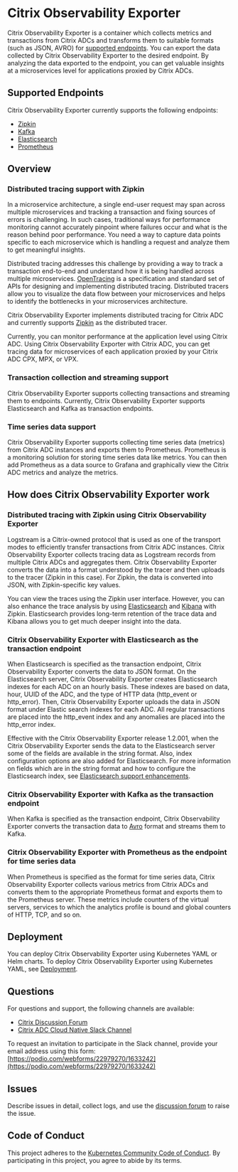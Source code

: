 # Citrix Observability Exporter

 Citrix Observability Exporter is a container which collects metrics and transactions from Citrix ADCs and transforms them to suitable formats (such as JSON, AVRO) for [supported endpoints](#Supported-Endpoints). You can export the data collected by Citrix Observability Exporter to the desired endpoint. By analyzing the data exported to the endpoint, you can get valuable insights at a microservices level for applications proxied by Citrix ADCs.

## Supported Endpoints

 Citrix Observability Exporter currently supports the following endpoints:

 - [Zipkin](https://zipkin.io/)
 - [Kafka](https://kafka.apache.org/)
 - [Elasticsearch](https://www.elastic.co/products/elasticsearch)
 - [Prometheus](https://prometheus.io/docs/introduction/overview/)

## Overview

### Distributed tracing support with Zipkin

In a microservice architecture, a single end-user request may span across multiple microservices and tracking a transaction and fixing sources of errors is challenging. In such cases, traditional ways for performance monitoring cannot accurately pinpoint where failures occur and what is the reason behind poor performance. You need a way to capture data points specific to each microservice which is handling a request and analyze them to get meaningful insights.

Distributed tracing addresses this challenge by providing a way to track a transaction end-to-end and understand how it is being handled across multiple microservices. [OpenTracing](https://opentracing.io/) is a specification and standard set of APIs for designing and implementing distributed tracing. Distributed tracers allow you to visualize the data flow between your microservices and helps to identify the bottlenecks in your microservices architecture.

Citrix Observability Exporter implements distributed tracing for Citrix ADC and currently supports [Zipkin](https://zipkin.io/) as the distributed tracer.

Currently, you can monitor performance at the application level using Citrix ADC. Using Citrix Observability Exporter with Citrix ADC, you can get tracing data for microservices of each application proxied by your Citrix ADC CPX, MPX, or VPX.

### Transaction collection and streaming support

Citrix Observability Exporter supports collecting transactions and streaming them to endpoints. Currently, Citrix Observability Exporter supports Elasticsearch and Kafka as transaction endpoints.

### Time series data support

Citrix Observability Exporter supports collecting time series data (metrics) from Citrix ADC instances and exports them to Prometheus. Prometheus is a monitoring solution for storing time series data like metrics. You can then add Prometheus as a data source to Grafana and graphically view the Citrix ADC metrics and analyze the metrics.

## How does Citrix Observability Exporter work

### Distributed tracing with Zipkin using Citrix Observability Exporter

Logstream is a Citrix-owned protocol that is used as one of the transport modes to efficiently transfer transactions from Citrix ADC instances. Citrix Observability Exporter collects tracing data as Logstream records from multiple Citrix ADCs and aggregates them. Citrix Observability Exporter converts the data into a format understood by the tracer and then uploads to the tracer (Zipkin in this case). For Zipkin, the data is converted into JSON, with Zipkin-specific key values.

You can view the traces using the Zipkin user interface. However, you can also enhance the trace analysis by using [Elasticsearch](https://www.elastic.co/products/elasticsearch) and [Kibana](https://www.elastic.co/products/kibana) with Zipkin. Elasticsearch provides long-term retention of the trace data and Kibana allows you to get much deeper insight into the data.

### Citrix Observability Exporter with Elasticsearch as the transaction endpoint


When Elasticsearch is specified as the transaction endpoint, Citrix Observability Exporter converts the data to JSON format. On the Elasticsearch server, Citrix Observability Exporter creates Elasticsearch indexes for each ADC on an hourly basis. These indexes are based on data, hour, UUID of the ADC, and the type of HTTP data (http_event or http_error). Then, Citrix Observability Exporter uploads the data in JSON format under Elastic search indexes for each ADC. All regular transactions are placed into the http_event index and any anomalies are placed into the http_error index.  

Effective with the Citrix Observability Exporter release 1.2.001, when the Citrix Observability Exporter sends the data to the Elasticsearch server some of the fields are available in the string format. Also, index configuration options are also added for Elasticsearch. For more information on fields which are in the string format and how to configure the Elasticsearch index, see [Elasticsearch support enhancements](./es-enhancements/README.md).

### Citrix Observability Exporter with Kafka as the transaction endpoint

When Kafka is specified as the transaction endpoint, Citrix Observability Exporter converts the transaction data to [Avro](http://avro.apache.org/docs/current/Avro) format and streams them to Kafka.

### Citrix Observability Exporter with Prometheus as the endpoint for time series data

When Prometheus is specified as the format for time series data, Citrix Observability Exporter collects various metrics from Citrix ADCs and converts them to the appropriate Prometheus format and exports them to the Prometheus server. These metrics include counters of the virtual servers, services to which the analytics profile is bound and global counters of HTTP, TCP, and so on.

## Deployment

You can deploy Citrix Observability Exporter using Kubernetes YAML or Helm charts. To deploy Citrix Observability Exporter using Kubernetes YAML, see [Deployment](deployment/README.md).

## Questions

For questions and support, the following channels are available:


-  [Citrix Discussion Forum](https://discussions.citrix.com/)
-  [Citrix ADC Cloud Native Slack Channel](https://citrixadccloudnative.slack.com/)
  
To request an invitation to participate in the Slack channel, provide your email address using this form: [https://podio.com/webforms/22979270/1633242](https://podio.com/webforms/22979270/1633242)

## Issues

Describe issues in detail, collect logs, and use the [discussion forum](https://discussions.citrix.com/forum/1657-netscaler-cpx/) to raise the issue.

## Code of Conduct

This project adheres to the [Kubernetes Community Code of Conduct](https://github.com/kubernetes/community/blob/master/code-of-conduct.md). By participating in this project, you agree to abide by its terms.
